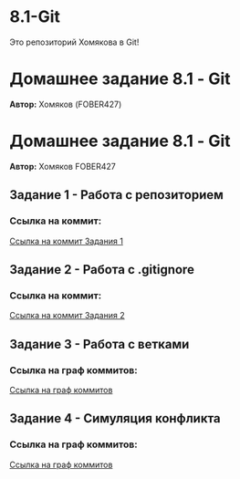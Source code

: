 # 8.1-Git
Это репозиторий Хомякова в Git!

# Домашнее задание 8.1 - Git  
**Автор:** Хомяков (FOBER427) 

# Домашнее задание 8.1 - Git  
**Автор:** Хомяков FOBER427  

## Задание 1 - Работа с репозиторием  
### Ссылка на коммит:  
[Ссылка на коммит Задания 1](https://github.com/FOBER427/8.1-Git/commit/01611cf4606911b8c337fca5d229038175ee7450)  

## Задание 2 - Работа с .gitignore  
### Ссылка на коммит:
[Ссылка на коммит Задания 2](github.com/FOBER427/8.1-Git/commit/https://github.com/FOBER427/8.1-Git/commit/ee573f3dccdc23a8cc31706553bccbfa447536aa)  

## Задание 3 - Работа с ветками  
### Ссылка на граф коммитов:  
[Ссылка на граф коммитов](https://github.com/FOBER427/8.1-Git/network)  

## Задание 4 - Симуляция конфликта  
### Ссылка на граф коммитов:
[Ссылка на граф коммитов](https://github.com/FOBER427/8.1-Git/network)  

